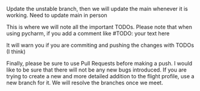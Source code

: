 Update the unstable branch, then we will update the main whenever it is working. Need to update main in person

This is where we will note all the important TODOs.
Please note that when using pycharm, if you add a comment like #TODO: your text here

It will warn you if you are commiting and pushing the changes with TODOs (I think)

Finally, please be sure to use Pull Requests before making a push. I would like to be sure that there will not be any new bugs introduced. 
If you are trying to create a new and more detailed addition to the flight profile, use a new branch for it. We will resolve the branches once we meet.
